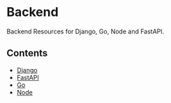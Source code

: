 # Backend
Backend Resources for Django, Go, Node and FastAPI.

## Contents
* [Django](./Django)
* [FastAPI](./FastAPI)
* [Go](./Go)
* [Node](./Node)
